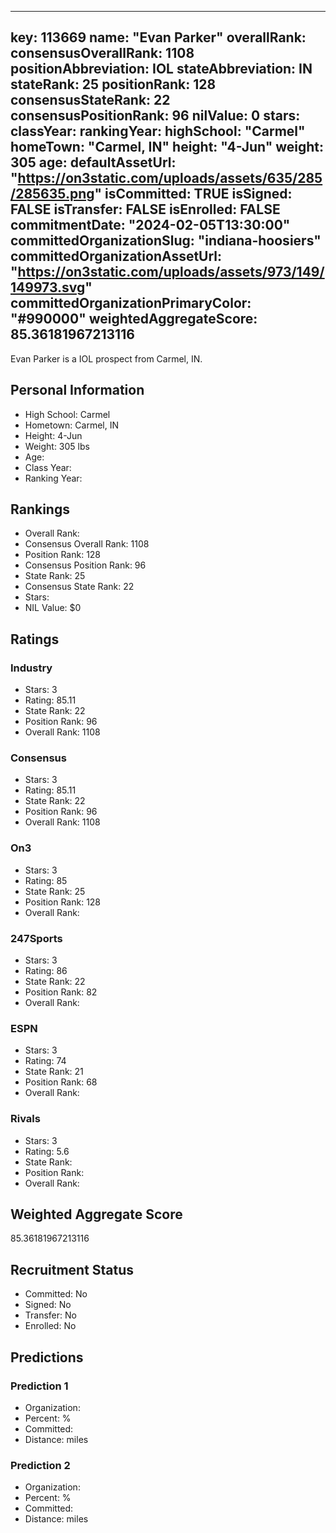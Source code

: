 ---
  key: 113669
  name: "Evan Parker"
  overallRank: 
  consensusOverallRank: 1108
  positionAbbreviation: IOL
  stateAbbreviation: IN
  stateRank: 25
  positionRank: 128
  consensusStateRank: 22
  consensusPositionRank: 96
  nilValue: 0
  stars: 
  classYear: 
  rankingYear: 
  highSchool: "Carmel"
  homeTown: "Carmel, IN"
  height: "4-Jun"
  weight: 305
  age: 
  defaultAssetUrl: "https://on3static.com/uploads/assets/635/285/285635.png"
  isCommitted: TRUE
  isSigned: FALSE
  isTransfer: FALSE
  isEnrolled: FALSE
  commitmentDate: "2024-02-05T13:30:00"
  committedOrganizationSlug: "indiana-hoosiers"
  committedOrganizationAssetUrl: "https://on3static.com/uploads/assets/973/149/149973.svg"
  committedOrganizationPrimaryColor: "#990000"
  weightedAggregateScore: 85.36181967213116
  ---
  
  Evan Parker is a IOL prospect from Carmel, IN.
  
  ## Personal Information
  - High School: Carmel
  - Hometown: Carmel, IN
  - Height: 4-Jun
  - Weight: 305 lbs
  - Age: 
  - Class Year: 
  - Ranking Year: 
  
  ## Rankings
  - Overall Rank: 
  - Consensus Overall Rank: 1108
  - Position Rank: 128
  - Consensus Position Rank: 96
  - State Rank: 25
  - Consensus State Rank: 22
  - Stars: 
  - NIL Value: $0
  
  ## Ratings
  
  ### Industry
  - Stars: 3
  - Rating: 85.11
  - State Rank: 22
  - Position Rank: 96
  - Overall Rank: 1108
  
  ### Consensus
  - Stars: 3
  - Rating: 85.11
  - State Rank: 22
  - Position Rank: 96
  - Overall Rank: 1108
  
  ### On3
  - Stars: 3
  - Rating: 85
  - State Rank: 25
  - Position Rank: 128
  - Overall Rank: 
  
  ### 247Sports
  - Stars: 3
  - Rating: 86
  - State Rank: 22
  - Position Rank: 82
  - Overall Rank: 
  
  ### ESPN
  - Stars: 3
  - Rating: 74
  - State Rank: 21
  - Position Rank: 68
  - Overall Rank: 
  
  ### Rivals
  - Stars: 3
  - Rating: 5.6
  - State Rank: 
  - Position Rank: 
  - Overall Rank: 
  
  ## Weighted Aggregate Score
  85.36181967213116
  
  ## Recruitment Status
  - Committed: No
  - Signed: No
  - Transfer: No
  - Enrolled: No
  
  
  
  ## Predictions
  
  ### Prediction 1
  - Organization: 
  - Percent: %
  - Committed: 
  - Distance:  miles
  
  ### Prediction 2
  - Organization: 
  - Percent: %
  - Committed: 
  - Distance:  miles
  